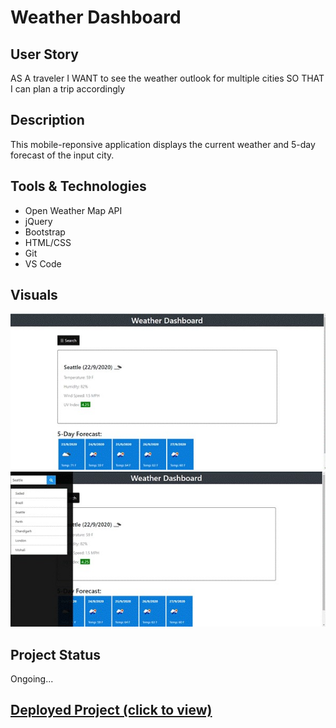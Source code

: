 # Weather Dashboard

## User Story

AS A traveler
I WANT to see the weather outlook for multiple cities
SO THAT I can plan a trip accordingly

## Description

This mobile-reponsive application displays the current weather and 5-day forecast of the input city.

## Tools & Technologies 

- Open Weather Map API 
- jQuery
- Bootstrap
- HTML/CSS
- Git
- VS Code

## Visuals

<img src="Images/Visual1.gif">
<img src="Images/Visual2.gif">

## Project Status

Ongoing...

## <a href="https://prabhm512.github.io/weather-dashboard/" target="_blank">Deployed Project (click to view)</a>
